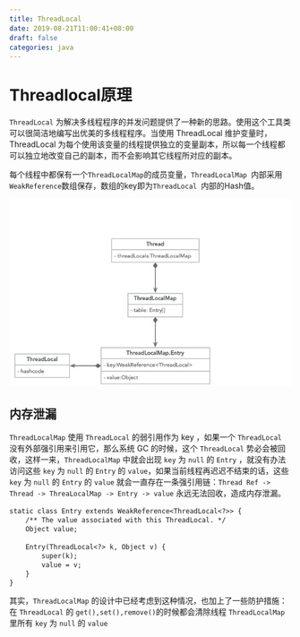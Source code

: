 ```yaml
---
title: ThreadLocal
date: 2019-08-21T11:00:41+08:00
draft: false
categories: java
---
```


# Threadlocal原理

`ThreadLocal` 为解决多线程程序的并发问题提供了一种新的思路。使用这个工具类可以很简洁地编写出优美的多线程程序。当使用 ThreadLocal 维护变量时，ThreadLocal 为每个使用该变量的线程提供独立的变量副本，所以每一个线程都可以独立地改变自己的副本，而不会影响其它线程所对应的副本。

每个线程中都保有一个`ThreadLocalMap`的成员变量，`ThreadLocalMap `内部采用`WeakReference`数组保存，数组的key即为`ThreadLocal `内部的Hash值。

![](assists/2020-02-13-19-17-12.png)

## 内存泄漏

`ThreadLocalMap` 使用 `ThreadLocal` 的弱引用作为 key ，如果一个 `ThreadLocal` 没有外部强引用来引用它，那么系统 GC 的时候，这个 `ThreadLocal` 势必会被回收，这样一来，`ThreadLocalMap` 中就会出现 `key` 为 `null` 的 `Entry` ，就没有办法访问这些 `key` 为 `null` 的 `Entry` 的 `value`，如果当前线程再迟迟不结束的话，这些 `key` 为 `null` 的 `Entry` 的 `value` 就会一直存在一条强引用链：`Thread Ref -> Thread -> ThreaLocalMap -> Entry -> value` 永远无法回收，造成内存泄漏。

```
static class Entry extends WeakReference<ThreadLocal<?>> {
    /** The value associated with this ThreadLocal. */
    Object value;

    Entry(ThreadLocal<?> k, Object v) {
        super(k);
        value = v;
    }
}
```

其实，`ThreadLocalMap` 的设计中已经考虑到这种情况，也加上了一些防护措施：在 `ThreadLocal` 的 `get(),set(),remove()`的时候都会清除线程 `ThreadLocalMap` 里所有 `key` 为 `null` 的 `value`
